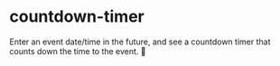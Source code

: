 # countdown-timer

Enter an event date/time in the future, and see a countdown timer that counts down the time to the event. 🚀
